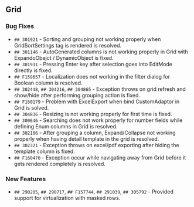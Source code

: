 ##  Grid

###    Bug Fixes

- `## 301921` - Sorting and grouping not working properly when GridSortSettings tag is rendered is resolved.
- `## 301146` - AutoGenerated columns is not working properly in Grid with ExpandoObejct / DynamicObject is fixed.
- `## 301931` - Pressing Enter key after selection goes into EditMode directly is fixed.
- `## F159657` - Localization does not working in the filter dialog for Boolean column is resolved.
- `## 302448`, `## 304216`, `## 304865` - Exception throws on grid refresh and show/hide after performing grouping action is fixed.
- `## F160179` - Problem with ExcelExport when bind CustomAdaptor in Grid is solved.
- `## 304836` - Resizing is not working properly for first time is fixed.
- `## 300646` - Searching does not work properly for number fields while defining Enum columns in Grid is resolved.
- `## 302106` - After grouping a column, Expand/Collapse not working properly when having detail template in the grid is resolved.
- `## 302321` - Exception  throws on excel/pdf exporting after hiding the template column is fixed.
- `## F160470` - Exception occur while navigating away from Grid before it gets rendered completely is resolved.

###    New Features

- `## 290205`, `## 290717`, `## F157744`, `## 291039`, `## 305792` - Provided support for virtualization with masked rows.
